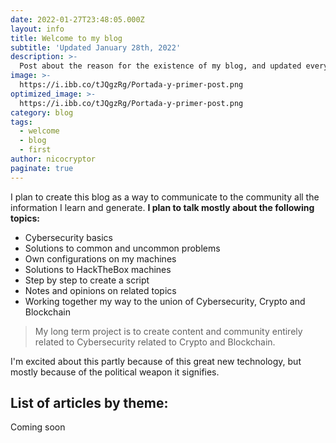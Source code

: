 ```yaml
---
date: 2022-01-27T23:48:05.000Z
layout: info
title: Welcome to my blog
subtitle: 'Updated January 28th, 2022'
description: >-
  Post about the reason for the existence of my blog, and updated every time there is a new post
image: >-
  https://i.ibb.co/tJQgzRg/Portada-y-primer-post.png
optimized_image: >-
  https://i.ibb.co/tJQgzRg/Portada-y-primer-post.png
category: blog
tags:
  - welcome
  - blog
  - first
author: nicocryptor
paginate: true
---
```

I plan to create this blog as a way to communicate to the community all the information I learn and generate. **I plan to talk mostly about the following topics:**

* Cybersecurity basics
* Solutions to common and uncommon problems 
* Own configurations on my machines
* Solutions to HackTheBox machines
* Step by step to create a script
* Notes and opinions on related topics
* Working together my way to the union of Cybersecurity, Crypto and Blockchain

> My long term project is to create content and community entirely related to Cybersecurity related to Crypto and Blockchain.

I'm excited about this partly because of this great new technology, but mostly because of the political weapon it signifies.

## List of articles by theme:

Coming soon